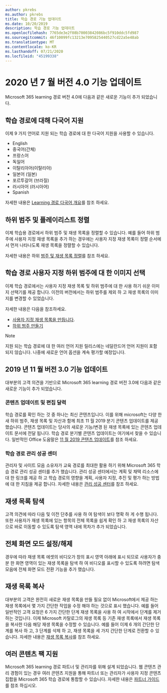 ```yaml
---
author: pkrebs
ms.author: pkrebs
title: 학습 경로 기능 업데이트
ms.date: 10/20/2019
description: 학습 경로 기능 업데이트
ms.openlocfilehash: 7765de3e2f08b70003842086bc5f910ddc5fd987
ms.sourcegitcommit: 46f10099fc13213e7095825440527cd22a5e48ab
ms.translationtype: MT
ms.contentlocale: ko-KR
ms.lasthandoff: 07/21/2020
ms.locfileid: "45199338"
---
```

# <a name="july-2020-version-40-feature-updates"></a>2020 년 7 월 버전 4.0 기능 업데이트 

Microsoft 365 learning 경로 버전 4.0에 다음과 같은 새로운 기능이 추가 되었습니다. 

## <a name="multilingual-support-for-learning-pathways"></a>학습 경로에 대해 다국어 지원 
이제 9 가지 언어로 지원 되는 학습 경로에 대 한 다국어 지원을 사용할 수 있습니다.  
- English     
- 중국어(간체) 
- 프랑스어 
- 독일어 
- 이탈리아어(이탈리아) 
- 일본어 (일본) 
- 포르투갈어 (브라질) 
- 러시아어 (러시아어) 
- Spanish 

자세한 내용은 [Learning 경로 다국어 개요](custom_overview.md)를 참조 하세요. 

## <a name="sort-subcategories-and-playlists"></a>하위 범주 및 플레이리스트 정렬

이제 학습용 경로에서 하위 범주 및 재생 목록을 정렬할 수 있습니다. 예를 들어 하위 범주에 사용자 지정 재생 목록을 추가 하는 경우에는 사용자 지정 재생 목록이 정렬 순서에서 먼저 나타나도록 재생 목록을 정렬할 수 있습니다. 

자세한 내용은 하위 [범주 및 재생 목록 정렬](custom_sortsubplay.md)를 참조 하세요. 

## <a name="image-picker-for-learning-pathways-custom-subcategories"></a>학습 경로 사용자 지정 하위 범주에 대 한 이미지 선택 
이제 학습 경로에서는 사용자 지정 재생 목록 및 하위 범주에 대 한 사용 하기 쉬운 이미지 선택기를 제공 합니다.  이전의 버전에서는 하위 범주를 제외 하 고 재생 목록의 이미지를 변경할 수 있었습니다.  

자세한 내용은 다음을 참조하세요.
- [사용자 지정 재생 목록을 만듭니다](custom_createnewplaylist.md). 
- [하위 범주 만들기](custom_createnewcat.md)

> [!NOTE]
> 지원 되는 학습 경로에 대 한 여러 언어 지원 릴리스에는 네덜란드어 언어 지원이 포함 되지 않습니다. 나중에 새로운 언어 옵션을 계속 평가할 예정입니다.

## <a name="november-2019-version-30-feature-updates"></a>2019 년 11 월 버전 3.0 기능 업데이트
대부분의 고객 의견을 기반으로 Microsoft 365 learning 경로 버전 3.0에 다음과 같은 새로운 기능이 추가 되었습니다.

### <a name="content-updates-and-editorial-calendar"></a>콘텐츠 업데이트 및 편집 달력
학습 경로를 확인 하는 것 중 하나는 최신 콘텐츠입니다. 이를 위해 microsoft는 다양 한 새 하위 범주, 재생 목록 및 자산과 함께 최초 11 월 2019 분기 콘텐츠 업데이트를 제공 했습니다. 콘텐츠 업데이트는 당사의 새로운 기능/변경 된 재생 목록에 있는 콘텐츠 업데이트 문서에 전달 됩니다. 학습 경로 분기별 콘텐츠 업데이트는 여기에서 찾을 수 있습니다. 일반적인 Office 도움말은 [11 월 2019 콘텐츠 업데이트](custom_contentupdates.md)를 참조 하세요.

### <a name="learning-pathways-admin-success-center"></a>학습 경로 관리 성공 센터
관리자 및 사이트 모음 소유자가 교육 경로를 최대한 활용 하기 위해 Microsoft 365 학습 경로 관리 성공 센터를 추가 했습니다. 관리 성공 센터에서는 계획 및 채택 리소스에 대 한 링크를 제공 하 고 학습 경로의 영향을 계획, 사용자 지정, 추진 및 평가 하는 방법에 대 한 지침을 제공 합니다. 자세한 내용은 [관리 성공 센터](custom_successcenter.md)를 참조 하세요.

## <a name="playlist-navigation"></a>재생 목록 탐색
고객 의견에 따라 다음 및 이전 단추를 사용 하 여 탐색이 보다 명확 하 게 수행 됩니다. 또한 사용자가 재생 목록에 있는 항목의 전체 목록을 쉽게 확인 하 고 재생 목록의 자산으로 바로 이동할 수 있도록 탐색 영역 내에 목차가 추가 되었습니다.

## <a name="toggle-full-screen-mode"></a>전체 화면 모드 설정/해제
경우에 따라 재생 목록 에셋의 비디오가 창의 표시 영역 아래에 표시 되므로 사용자가 충분 한 화면 영역이 있는 재생 목록을 탐색 하 여 비디오를 표시할 수 있도록 하려면 탐색 모음에 전체 화면 모드 전환 기능을 추가 했습니다.

## <a name="copy-a-playlist"></a>재생 목록 복사
대부분의 고객은 완전히 새로운 재생 목록을 만들 필요 없이 Microsoft에서 제공 하는 재생 목록에서 몇 가지 간단한 작업을 수정 해야 하는 것으로 표시 했습니다. 예를 들어 일반적인 고객 요청은 6 가지 간단한 단계 재생 목록을 사용 하 여 시작에서 단계를 제거 하는 것입니다. 이제 Microsoft 카탈로그의 재생 목록 등 기존 재생 목록에서 재생 목록을 복사한 다음 해당 재생 목록을 수정할 수 있습니다. 예를 들어 이제 6 개의 간단한 단계를 복사 하 고, 3 단계를 삭제 하 고, 재생 목록을 세 가지 간단한 단계로 전환할 수 있습니다. 자세한 내용은 [재생 목록 복사](custom_copyplaylist.md)를 참조 하세요.

## <a name="multi-content-pack-support"></a>여러 콘텐츠 팩 지원
Microsoft 365 learning 경로 파트너 및 관리자를 위해 설계 되었습니다. 웹 콘텐츠 관리 경험이 있는 경우 여러 콘텐츠 지원을 통해 파트너 또는 관리자가 사용자 지정 콘텐츠 집합을 Microsoft 365 학습 경로에 통합할 수 있습니다. 자세한 내용은 [파트너 가이드](custom_partnerguide.md)를 참조 하십시오.

